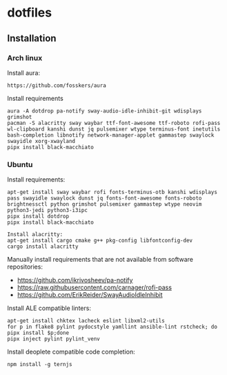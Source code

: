 # dotfiles

## Installation
### Arch linux

Install aura:
```
https://github.com/fosskers/aura
```
Install requirements
```
aura -A dotdrop pa-notify sway-audio-idle-inhibit-git wdisplays grimshot
pacman -S alacritty sway waybar ttf-font-awesome ttf-roboto rofi-pass wl-clipboard kanshi dunst jq pulsemixer wtype terminus-font inetutils bash-completion libnotify network-manager-applet gammastep swaylock swayidle xorg-xwayland
pipx install black-macchiato
```

### Ubuntu

Install requirements:
```
apt-get install sway waybar rofi fonts-terminus-otb kanshi wdisplays pass swayidle swaylock dunst jq fonts-font-awesome fonts-roboto brightnessctl python grimshot pulsemixer gammastep wtype neovim python3-jedi python3-i3ipc
pipx install dotdrop
pipx install black-macchiato

Install alacritty:
apt-get install cargo cmake g++ pkg-config libfontconfig-dev
cargo install alacritty
```
Manually install requirements that are not available from software repositories:
- https://github.com/ikrivosheev/pa-notify
- https://raw.githubusercontent.com/carnager/rofi-pass
- https://github.com/ErikReider/SwayAudioIdleInhibit

Install ALE compatible linters:
```
apt-get install chktex lacheck eslint libxml2-utils
for p in flake8 pylint pydocstyle yamllint ansible-lint rstcheck; do pipx install $p;done
pipx inject pylint pylint_venv
```
Install deoplete compatible code completion:
```
npm install -g ternjs
```
